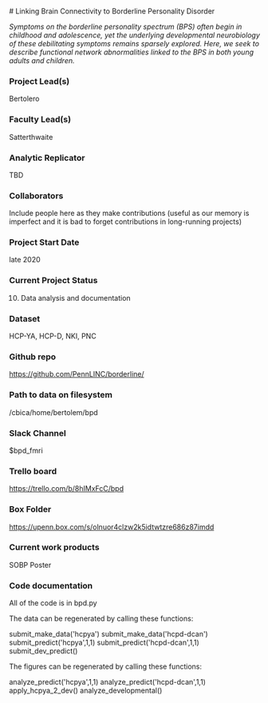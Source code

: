 <br>
<br>
# Linking Brain Connectivity to Borderline Personality Disorder

*Symptoms on the borderline personality spectrum (BPS) often begin in childhood and adolescence, yet the underlying developmental neurobiology of these debilitating symptoms remains sparsely explored. Here, we seek to describe functional network abnormalities linked to the BPS in both young adults and children.*

### Project Lead(s) 

Bertolero

### Faculty Lead(s)

Satterthwaite

### Analytic Replicator

TBD

### Collaborators

Include people here as they make contributions (useful as our memory is imperfect and it is bad to forget contributions in long-running projects)

### Project Start Date

late 2020

### Current Project Status

10) Data analysis and documentation

### Dataset

HCP-YA, HCP-D, NKI, PNC

### Github repo

https://github.com/PennLINC/borderline/

### Path to data on filesystem

/cbica/home/bertolem/bpd

### Slack Channel

$bpd_fmri

### Trello board

https://trello.com/b/8hIMxFcC/bpd

### Box Folder

https://upenn.box.com/s/olnuor4clzw2k5idtwtzre686z87imdd

### Current work products

SOBP Poster

### Code documentation

All of the code is in bpd.py

The data can be regenerated by calling these functions:

submit_make_data('hcpya')
submit_make_data('hcpd-dcan')
submit_predict('hcpya',1,1)
submit_predict('hcpd-dcan',1,1)
submit_dev_predict()

The figures can be regenerated by calling these functions:

analyze_predict('hcpya',1,1)
analyze_predict('hcpd-dcan',1,1)
apply_hcpya_2_dev()
analyze_developmental()
